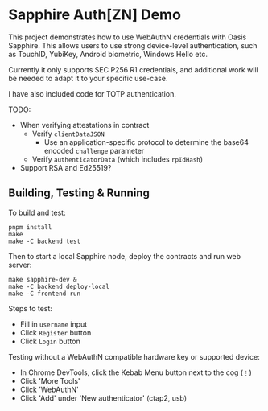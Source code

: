# Sapphire Auth[ZN] Demo

This project demonstrates how to use WebAuthN credentials with Oasis Sapphire.
This allows users to use strong device-level authentication, such as TouchID,
YubiKey, Android biometric, Windows Hello etc.

Currently it only supports SEC P256 R1 credentials, and additional work will be
needed to adapt it to your specific use-case.

I have also included code for TOTP authentication.

TODO:

 * When verifying attestations in contract
   * Verify `clientDataJSON`
     * Use an application-specific protocol to determine the base64 encoded `challenge` parameter
   * Verify `authenticatorData` (which includes `rpIdHash`)
 * Support RSA and Ed25519?

## Building, Testing & Running

To build and test:

```shell
pnpm install
make
make -C backend test
```

Then to start a local Sapphire node, deploy the contracts and run web server:

```shell
make sapphire-dev &
make -C backend deploy-local
make -C frontend run
```

Steps to test:

 * Fill in `username` input
 * Click `Register` button
 * Click `Login` button

Testing without a WebAuthN compatible hardware key or supported device:

 * In Chrome DevTools, click the Kebab Menu button next to the cog (`⋮`)
 * Click 'More Tools'
 * Click 'WebAuthN'
 * Click 'Add' under 'New authenticator' (ctap2, usb)
